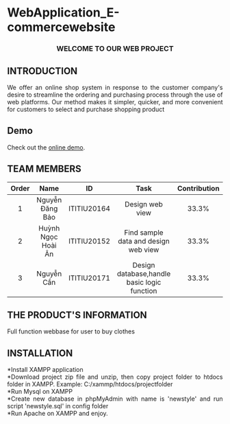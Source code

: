 # WebApplication_E-commercewebsite
<h3 align="center">WELCOME TO OUR WEB PROJECT </h3>

## INTRODUCTION
<div style="text-align:justify">
  We offer an online shop system in response to the customer company's desire to streamline the ordering and purchasing process through the use of web platforms. Our method makes it simpler, quicker, and more convenient for customers to select and purchase shopping product 
  </div>
  
## Demo

Check out the [online demo](https://abcwebproject.000webhostapp.com/pages/home.php).

## TEAM MEMBERS


| Order |                   Name                   |     ID      |              Task                               | Contribution |
| :---: |:----------------------------------------:|:-----------:|:----------------------------------------------: |:------------:|
|   1   |          Nguyễn Đăng Bảo                   | ITITIU20164 | Design web view                               |     33.3%    |
|   2   |          Huỳnh Ngọc Hoài Ân                | ITITIU20152 | Find sample data and design web view          |     33.3%    |
|   3   |          Nguyễn Cần                        | ITITIU20171 | Design database,handle basic logic function   |     33.3%    |

## THE PRODUCT'S INFORMATION
<div style="text-align:justify">
Full function webbase for user to buy clothes
</div>

## INSTALLATION
<div style="text-align:justify">*Install XAMPP application</div>
<div style="text-align:justify">*Download project zip file and unzip, then copy project folder to htdocs folder in XAMPP. Example: C:/xammp/htdocs/projectfolder</div>
<div style="text-align:justify">*Run Mysql on XAMPP</div>
<div style="text-align:justify">*Create new database in phpMyAdmin with name is 'newstyle' and run script 'newstyle.sql' in config folder</div>
<div style="text-align:justify">*Run Apache on XAMPP and enjoy.</div>







